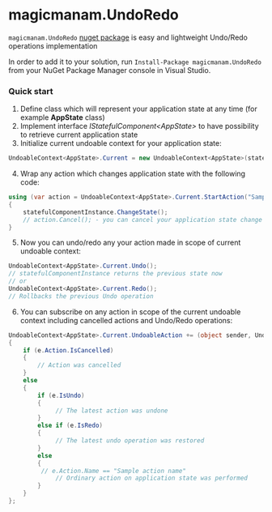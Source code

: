 magicmanam.UndoRedo
==============================

`magicmanam.UndoRedo` [nuget package](https://www.nuget.org/packages/magicmanam.UndoRedo) is easy and lightweight Undo/Redo operations implementation

In order to add it to your solution, run `Install-Package magicmanam.UndoRedo` from your NuGet Package Manager console in Visual Studio.

### Quick start
1) Define class which will represent your application state at any time (for example **AppState** class)
2) Implement interface <i>IStatefulComponent&lt;AppState&gt;</i> to have possibility to retrieve current application state
3) Initialize current undoable context for your application state:
```csharp
UndoableContext<AppState>.Current = new UndoableContext<AppState>(statefulComponentInstance);
```
4) Wrap any action which changes application state with the following code:
```csharp
using (var action = UndoableContext<AppState>.Current.StartAction("Sample action name"))
{
	statefulComponentInstance.ChangeState();
	// action.Cancel(); - you can cancel your application state change and the previous state will be restored
}
```
5) Now you can undo/redo any your action made in scope of current undoable context:
```csharp
UndoableContext<AppState>.Current.Undo();
// statefulComponentInstance returns the previous state now
// or
UndoableContext<AppState>.Current.Redo();
// Rollbacks the previous Undo operation
```
6) You can subscribe on any action in scope of the current undoable context including cancelled actions and Undo/Redo operations:
```csharp
UndoableContext<AppState>.Current.UndoableAction += (object sender, UndoableActionEventArgs<AppState> e) =>
{
    if (e.Action.IsCancelled)
    {
        // Action was cancelled
    }
    else
    {
        if (e.IsUndo)
        {
             // The latest action was undone
        }
        else if (e.IsRedo)
        {
             // The latest undo operation was restored
        }
        else
        {
	     // e.Action.Name == "Sample action name"
             // Ordinary action on application state was performed
        }
    }
};
```
